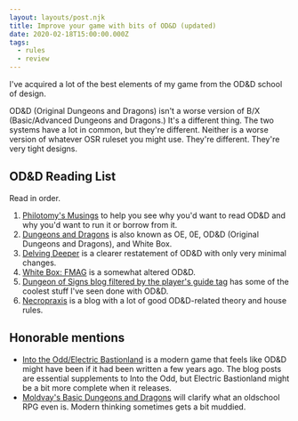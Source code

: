 ```yaml
---
layout: layouts/post.njk
title: Improve your game with bits of OD&D (updated)
date: 2020-02-18T15:00:00.000Z
tags:
  - rules
  - review
---
```

I've acquired a lot of the best elements of my game from the OD&D school of design.

OD&D (Original Dungeons and Dragons) isn't a worse version of B/X (Basic/Advanced Dungeons and Dragons.) It's a different thing. The two systems have a lot in common, but they're different. Neither is a worse version of whatever OSR ruleset you might use. They're different. They're very tight designs.

## OD&D Reading List

Read in order.

1. [Philotomy's Musings](http://save.vs.totalpartykill.ca/grab-bag/philotomy/) to help you see why you'd want to read OD&D and why you'd want to run it or borrow from it.
2. [Dungeons and Dragons](https://www.drivethrurpg.com/product/28306/ODD-Dungeons--Dragons-Original-Edition-0e) is also known as OE, 0E, OD&D (Original Dungeons and Dragons), and White Box.
3. [Delving Deeper](http://forum.immersiveink.com/viewtopic.php?f=15&t=113) is a clearer restatement of OD&D with only very minimal changes.
3. [White Box: FMAG](http://whiteboxgame.blogspot.com/) is a somewhat altered OD&D.
4. [Dungeon of Signs blog filtered by the player's guide tag](http://dungeonofsigns.blogspot.com/search/label/Player%27s%20Guide) has some of the coolest stuff I've seen done with OD&D.
5. [Necropraxis](https://www.necropraxis.com/tag/odd/) is a blog with a lot of good OD&D-related theory and house rules.

## Honorable mentions 
- [Into the Odd/Electric Bastionland](http://www.bastionland.com/) is a modern game that feels like OD&D might have been if it had been written a few years ago. The blog posts are essential supplements to Into the Odd, but Electric Bastionland might be a bit more complete when it releases.
- [ Moldvay's Basic Dungeons and Dragons](https://www.drivethrurpg.com/product/110274/DD-Basic-Set-Rulebook-B-X-ed-Basic) will clarify what an oldschool RPG even is. Modern thinking sometimes gets a bit muddied.
